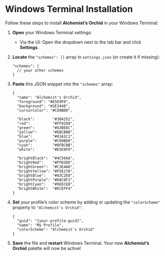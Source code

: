 # Windows Terminal Installation

Follow these steps to install **Alchemist’s Orchid** in your Windows Terminal:

1. **Open** your Windows Terminal settings:

   * Via the UI: Open the dropdown next to the tab bar and click **Settings**.

2. **Locate** the `"schemes": []` array in `settings.json` (or create it if missing):

   ```jsonc
   "schemes": [
     // your other schemes
   ]
   ```

3. **Paste** this JSON snippet into the `"schemes"` array:

   ```jsonc
   {
     "name": "Alchemist's Orchid",
     "foreground": "#E5E9F0",
     "background": "#2E3440",
     "cursorColor": "#C89BD0",

     "black":        "#3B4252",
     "red":          "#FF92D0",
     "green":        "#A3BE8C",
     "yellow":       "#EBCB8B",
     "blue":         "#81A1C1",
     "purple":       "#C89BD0",
     "cyan":         "#8FBCBB",
     "white":        "#E5E9F0",

     "brightBlack":  "#4C566A",
     "brightRed":    "#FFB3DE",
     "brightGreen":  "#C3E4A8",
     "brightYellow": "#F5E27A",
     "brightBlue":   "#A3C2E8",
     "brightPurple": "#DAC0F2",
     "brightCyan":   "#9EECE8",
     "brightWhite":  "#ECEFF4"
   }
   ```

4. **Set** your profile’s color scheme by adding or updating the `"colorScheme"` property to `"Alchemist's Orchid"`:

   ```jsonc
   {
     "guid": "{your-profile-guid}",
     "name": "My Profile",
     "colorScheme": "Alchemist's Orchid"
   }
   ```

5. **Save** the file and **restart** Windows Terminal. Your new **Alchemist’s Orchid** palette will now be active!

